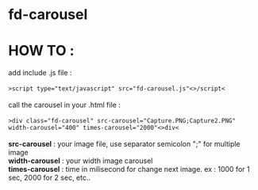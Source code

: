 # fd-carousel

<h1>HOW TO :</h1>
add include .js file : <br /><br />
<code>&gt;script type="text/javascript" src="fd-carousel.js"&lt;&gt;/script&lt;</code><br /><br />
call the carousel in your .html file : <br /><br />
<code>&gt;div class="fd-carousel" src-carousel="Capture.PNG;Capture2.PNG" width-carousel="400" times-carousel="2000"&lt;&gt;div&lt;</code><br /><br />
<b>src-carousel</b> : your image file, use separator semicolon ";" for multiple image<br/>
<b>width-carousel</b> : your width image carousel<br />
<b>times-carousel</b> : time in milisecond for change next image. ex : 1000 for 1 sec, 2000 for 2 sec, etc..
